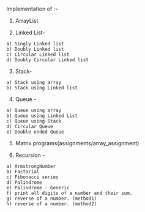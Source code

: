Implementation of :-
  1. ArrayList
     
  2. Linked List-
     
    a) Singly Linked list
    b) Doubly Linked list
    c) Circular Linked list
    d) Doubly Circular Linked list
   
  3. Stack-
     
    a) Stack using array
    b) Stack using Linked list

  4. Queue -
     
    a) Queue using array
    b) Queue using Linked List
    c) Queue using Stack
    d) Circular Queue
    e) Double ended Queue

  5. Matrix programs(assignments/array_assignment)
    
  6.  Recursion -
     
    a) ArmstrongNumber
    b) Factorial 
    c) Fibonacci series
    d) Palindrome
    e) Palindrome - Generic
    f) print all digits of a number and their sum.
    g) reverse of a number. (method1)
    h) reverse of a number. (method2)

  
